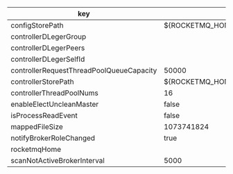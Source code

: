 |key|value|
|---|---|
|configStorePath|${ROCKETMQ_HOME}/controller/controller.properties|
|controllerDLegerGroup||
|controllerDLegerPeers||
|controllerDLegerSelfId||
|controllerRequestThreadPoolQueueCapacity|50000|
|controllerStorePath|${ROCKETMQ_HOME}/DledgerController|
|controllerThreadPoolNums|16|
|enableElectUncleanMaster|false|
|isProcessReadEvent|false|
|mappedFileSize|1073741824|
|notifyBrokerRoleChanged|true|
|rocketmqHome||
|scanNotActiveBrokerInterval|5000|

